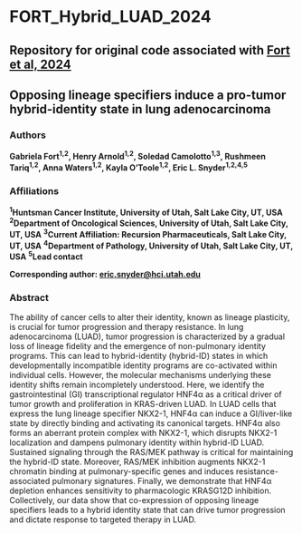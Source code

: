 # FORT_Hybrid_LUAD_2024

## Repository for original code associated with [Fort et al, 2024](https://www.biorxiv.org/content/10.1101/2024.12.02.626384v1)

## Opposing lineage specifiers induce a pro-tumor hybrid-identity state in lung adenocarcinoma

### Authors
**Gabriela Fort<sup>1,2</sup>, Henry Arnold<sup>1,2</sup>, Soledad Camolotto<sup>1,3</sup>, Rushmeen Tariq<sup>1,2</sup>, Anna Waters<sup>1,2</sup>, Kayla O’Toole<sup>1,2</sup>, Eric L. Snyder<sup>1,2,4,5</sup>**

### Affiliations
**<sup>1</sup>Huntsman Cancer Institute, University of Utah, Salt Lake City, UT, USA**
**<sup>2</sup>Department of Oncological Sciences, University of Utah, Salt Lake City, UT, USA**
**<sup>3</sup>Current Affiliation: Recursion Pharmaceuticals, Salt Lake City, UT, USA**
**<sup>4</sup>Department of Pathology, University of Utah, Salt Lake City, UT, USA**
**<sup>5</sup>Lead contact** 

**Corresponding author: eric.snyder@hci.utah.edu**

### Abstract
The ability of cancer cells to alter their identity, known as lineage plasticity, is crucial for tumor progression and therapy resistance. In lung adenocarcinoma (LUAD), tumor progression is characterized by a gradual loss of lineage fidelity and the emergence of non-pulmonary identity programs. This can lead to hybrid-identity (hybrid-ID) states in which developmentally incompatible identity programs are co-activated within individual cells. However, the molecular mechanisms underlying these identity shifts remain incompletely understood. Here, we identify the gastrointestinal (GI) transcriptional regulator HNF4α as a critical driver of tumor growth and proliferation in KRAS-driven LUAD. In LUAD cells that express the lung lineage specifier NKX2-1, HNF4α can induce a GI/liver-like state by directly binding and activating its canonical targets. HNF4α also forms an aberrant protein complex with NKX2-1, which disrupts NKX2-1 localization and dampens pulmonary identity within hybrid-ID LUAD. Sustained signaling through the RAS/MEK pathway is critical for maintaining the hybrid-ID state. Moreover, RAS/MEK inhibition augments NKX2-1 chromatin binding at pulmonary-specific genes and induces resistance-associated pulmonary signatures. Finally, we demonstrate that HNF4α depletion enhances sensitivity to pharmacologic KRASG12D inhibition. Collectively, our data show that co-expression of opposing lineage specifiers leads to a hybrid identity state that can drive tumor progression and dictate response to targeted therapy in LUAD.
